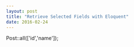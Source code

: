 ```yaml
---
layout: post
title: "Retrieve Selected Fields with Eloquent"
date: 2016-02-24
---
```



Post::all(['id','name']);
